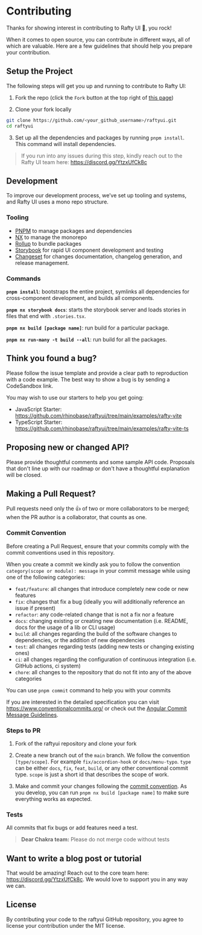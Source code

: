 # Contributing

Thanks for showing interest in contributing to Rafty UI 💖, you rock!

When it comes to open source, you can contribute in different ways, all of which are valuable. Here are a few guidelines that should help you prepare your contribution.

## Setup the Project

The following steps will get you up and running to contribute to Rafty UI:

1. Fork the repo (click the `Fork` button at the top right of [this page](https://github.com/rhinobase/raftyui))

2. Clone your fork locally

```sh
git clone https://github.com/<your_github_username>/raftyui.git
cd raftyui
```

3. Set up all the dependencies and packages by running `pnpm install`. This command will install dependencies.

> If you run into any issues during this step, kindly reach out to the Rafty UI team here: https://discord.gg/YtzxUfCk8c

## Development

To improve our development process, we’ve set up tooling and systems, and Rafty UI uses a mono repo structure.

### Tooling

- [PNPM](https://pnpm.io/) to manage packages and dependencies
- [NX](https://nx.dev/) to manage the monorepo
- [Rollup](https://rollupjs.org/) to bundle packages
- [Storybook](https://storybook.js.org/) for rapid UI component development and testing
- [Changeset](https://github.com/atlassian/changesets) for changes documentation, changelog generation, and release management.

### Commands

**`pnpm install`**: bootstraps the entire project, symlinks all dependencies for cross-component development, and builds all components.

**`pnpm nx storybook docs`**: starts the storybook server and loads stories in files that end with `.stories.tsx`.

**`pnpm nx build [package name]`**: run build for a particular package.

**`pnpm nx run-many -t build --all`**: run build for all the packages.

## Think you found a bug?

Please follow the issue template and provide a clear path to reproduction with a code example. The best way to show a bug is by sending a CodeSandbox link.

You may wish to use our starters to help you get going:

- JavaScript Starter: https://github.com/rhinobase/raftyui/tree/main/examples/rafty-vite
- TypeScript Starter: https://github.com/rhinobase/raftyui/tree/main/examples/rafty-vite-ts

## Proposing new or changed API?

Please provide thoughtful comments and some sample API code. Proposals that don't line up with our roadmap or don't have a thoughtful explanation will be closed.

## Making a Pull Request?

Pull requests need only the :+1: of two or more collaborators to be merged; when the PR author is a collaborator, that counts as one.

### Commit Convention

Before creating a Pull Request, ensure that your commits comply with the commit conventions used in this repository.

When you create a commit we kindly ask you to follow the convention `category(scope or module): message` in your commit message while using one of the following categories:

- `feat/feature`: all changes that introduce completely new code or new features
- `fix`: changes that fix a bug (ideally you will additionally reference an issue if present)
- `refactor`: any code-related change that is not a fix nor a feature
- `docs`: changing existing or creating new documentation (i.e. README, docs for the usage of a lib or CLI usage)
- `build`: all changes regarding the build of the software changes to dependencies, or the addition of new dependencies
- `test`: all changes regarding tests (adding new tests or changing existing ones)
- `ci`: all changes regarding the configuration of continuous integration (i.e. GitHub actions, ci system)
- `chore`: all changes to the repository that do not fit into any of the above categories

You can use `pnpm commit` command to help you with your commits

If you are interested in the detailed specification you can visit https://www.conventionalcommits.org/ or check out the [Angular Commit Message Guidelines](https://github.com/angular/angular/blob/22b96b9/CONTRIBUTING.md#-commit-message-guidelines).

### Steps to PR

1. Fork of the raftyui repository and clone your fork

2. Create a new branch out of the `main` branch. We follow the convention `[type/scope]`. For example `fix/accordion-hook` or `docs/menu-typo`. `type` can be either `docs`, `fix`, `feat`, `build`, or any other conventional commit type. `scope` is just a short id that describes the scope of work.

3. Make and commit your changes following the [commit convention](https://github.com/rhinobase/raftyui/blob/main/CONTRIBUTING.md#commit-convention). As you develop, you can run `pnpm nx build [package name]` to make sure everything works as expected.

### Tests

All commits that fix bugs or add features need a test.

> **Dear Chakra team:** Please do not merge code without tests

## Want to write a blog post or tutorial

That would be amazing! Reach out to the core team here:
https://discord.gg/YtzxUfCk8c. We would love to support you in any way we can.

## License

By contributing your code to the raftyui GitHub repository, you agree to license your contribution under the MIT license.

